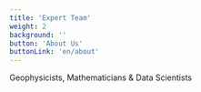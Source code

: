 ```yaml
---
title: 'Expert Team'
weight: 2
background: ''
button: 'About Us'
buttonLink: 'en/about'
---
```


Geophysicists, Mathematicians & Data Scientists